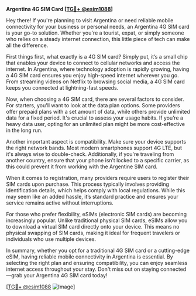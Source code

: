 **Argentina 4G SIM Card [[TG💪+ @esim1088](https://t.me/s/esim1088)]**

Hey there! If you're planning to visit Argentina or need reliable mobile connectivity for your business or personal needs, an Argentina 4G SIM card is your go-to solution. Whether you're a tourist, expat, or simply someone who relies on a steady internet connection, this little piece of tech can make all the difference.

First things first, what exactly is a 4G SIM card? Simply put, it’s a small chip that enables your device to connect to cellular networks and access the internet. In Argentina, where technology adoption is rapidly growing, having a 4G SIM card ensures you enjoy high-speed internet wherever you go. From streaming videos on Netflix to browsing social media, a 4G SIM card keeps you connected at lightning-fast speeds.

Now, when choosing a 4G SIM card, there are several factors to consider. For starters, you'll want to look at the data plan options. Some providers offer prepaid plans with a set amount of data, while others provide unlimited data for a fixed period. It's crucial to assess your usage habits. If you’re a heavy data user, opting for an unlimited plan might be more cost-effective in the long run.

Another important aspect is compatibility. Make sure your device supports the right network bands. Most modern smartphones support 4G LTE, but it's always wise to double-check. Additionally, if you're traveling from another country, ensure that your phone isn’t locked to a specific carrier, as this could prevent it from working with the Argentine SIM card.

When it comes to registration, many providers require users to register their SIM cards upon purchase. This process typically involves providing identification details, which helps comply with local regulations. While this may seem like an added hassle, it’s standard practice and ensures your service remains active without interruptions.

For those who prefer flexibility, eSIMs (electronic SIM cards) are becoming increasingly popular. Unlike traditional physical SIM cards, eSIMs allow you to download a virtual SIM card directly onto your device. This means no physical swapping of SIM cards, making it ideal for frequent travelers or individuals who use multiple devices.

In summary, whether you opt for a traditional 4G SIM card or a cutting-edge eSIM, having reliable mobile connectivity in Argentina is essential. By selecting the right plan and ensuring compatibility, you can enjoy seamless internet access throughout your stay. Don't miss out on staying connected—grab your Argentina 4G SIM card today!

[[TG💪+ @esim1088](https://t.me/s/esim1088) ![Image](https://i.postimg.cc/Y0z9fWf4/image.png)]